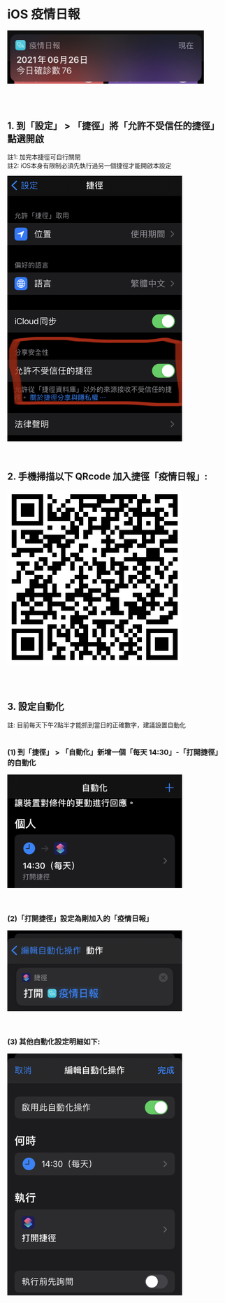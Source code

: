 <p align="center"><h1>iOS 疫情日報</h1></p>
<p align="left"><img width="450" src="./1.png"></p><br/><br/>

## 1. 到「設定」 > 「捷徑」將「允許不受信任的捷徑」點選開啟<br/>
註1: 加完本捷徑可自行關閉<br/>
註2: iOS本身有限制必須先執行過另一個捷徑才能開啟本設定<br/>
<p align="left"><img width="400" src="./2.png"></p><br/>

## 2. 手機掃描以下 QRcode 加入捷徑「疫情日報」: <br/>
<p align="left"><img width="400" src="./3.png"></p><br/><br/>

## 3. 設定自動化 <br/>
註: 目前每天下午2點半才能抓到當日的正確數字，建議設置自動化<br/><br/>

### (1) 到「捷徑」 > 「自動化」新增一個「每天 14:30」-「打開捷徑」的自動化<br/>
<p align="left"><img width="400" src="./4.png"></p><br/>

### (2)「打開捷徑」設定為剛加入的「疫情日報」<br/>
<p align="left"><img width="400" src="./6.png"></p><br/>

### (3) 其他自動化設定明細如下:<br/>
<p align="left"><img width="400" src="./5.png"></p><br/>
